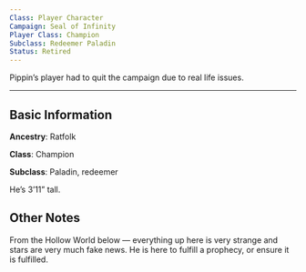 ```yaml
---
Class: Player Character
Campaign: Seal of Infinity
Player Class: Champion
Subclass: Redeemer Paladin
Status: Retired
---
```

Pippin’s player had to quit the campaign due to real life issues.

---

## Basic Information

**Ancestry**: Ratfolk

**Class**: Champion

**Subclass**: Paladin, redeemer

He’s 3’11” tall.
## Other Notes

From the Hollow World below — everything up here is very strange and stars are very much fake news. He is here to fulfill a prophecy, or ensure it is fulfilled.